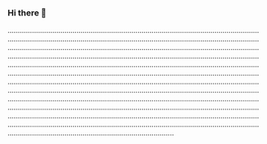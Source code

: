 ### Hi there 👋

..................................................................................................................................................................................................................................................................................................................................................................................................................................................................................................................................................................................................................................................................................................................................................................................................................................................................................................................................................................................................................................................................................................................................................................................................................................................................................................................................................................................................................................................................................................................................................................................................................................